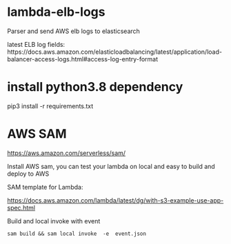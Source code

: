 # lambda-elb-logs
<p>Parser and send AWS elb logs to elasticsearch</p>
latest ELB log fields: https://docs.aws.amazon.com/elasticloadbalancing/latest/application/load-balancer-access-logs.html#access-log-entry-format

# install python3.8  dependency
pip3 install -r requirements.txt

# AWS SAM 
https://aws.amazon.com/serverless/sam/

Install AWS sam, you can test your lambda on local
and easy to build and deploy to AWS

SAM template for Lambda:

https://docs.aws.amazon.com/lambda/latest/dg/with-s3-example-use-app-spec.html

Build and local invoke with event

``
sam build && sam local invoke  -e  event.json
``
